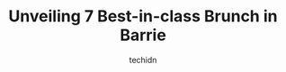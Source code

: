 ---
layout: ampstory
image: https://i0.wp.com/www.auto.or.id/wp-content/uploads/2023/06/dunlop-street-diner-0-barrie-1686325607.jpeg?resize=640,853
author: techidn
featured: false
description: Barrie, Ontario, Canada is a haven for Brunch enthusiasts, boasting an impressive array of 7 top-notch establishments. Whether youre a seasoned connoisseur or simply curious to explore the 
title: Unveiling 7 Best-in-class Brunch in Barrie
cover:
   title: Unveiling 7 Best-in-class Brunch in Barrie
   subtitle: AUTO.OR.ID
   background: https://www.auto.or.id/wp-content/uploads/2023/06/dunlop-street-diner-0-barrie-1686325607.jpeg

pages: 
 - layout: thirds
   top: <h1>#1 Flashback Diner</h1>
   bottom: "<p>See the this place a few times and finally got the chance to go in since my parent and I were doing a retro themed date. Awesome decor! The service was excellent, they we</p>"
   background: https://www.auto.or.id/wp-content/uploads/2023/06/dunlop-street-diner-1-barrie-1686325609.jpeg
   backgroundblur: true
 - layout: thirds
   top: <h1>#2 Stacked Pancake & Breakfast House Barrie</h1>
   bottom: "<p>559 Essa Rd Unit D6, Barrie, ON L4N 6A9, Canada</p>"
   background: https://www.auto.or.id/wp-content/uploads/2023/06/dunlop-street-diner-2-barrie-1686325609.jpeg
   cta:
      link: https://www.auto.or.id/unveiling-7-best-in-class-brunch-in-barrie/
      text: Unveiling 7 Best-in-class Brunch in Barrie
 - layout: thirds
   top: <h1>#3 Jacks Pancake Factory</h1>
   bottom: "<p>222 Mapleview Dr W #7, Barrie, ON L4N 9E7, Canada</p>"
   background: https://images.unsplash.com/photo-1592032857148-5658283bb67b?ixlib=rb-4.0.3&ixid=MnwxMjA3fDB8MHxwaG90by1wYWdlfHx8fGVufDB8fHx8&auto=format&fit=crop&w=640&h=853&q=80
   cta:
      link: https://www.auto.or.id/unveiling-7-best-in-class-brunch-in-barrie/
      text: Unveiling 7 Best-in-class Brunch in Barrie
 - layout: thirds
   top: <h1>#4 Dunlop Street Diner</h1>
   bottom: "<p>20 Dunlop St E, Barrie, ON L4M 1A3, Canada</p>"
   background: https://images.unsplash.com/photo-1504887764023-6f27056d186c?ixlib=rb-4.0.3&ixid=MnwxMjA3fDB8MHxwaG90by1wYWdlfHx8fGVufDB8fHx8&auto=format&fit=crop&w=640&h=853&q=80
   cta:
      link: https://www.auto.or.id/unveiling-7-best-in-class-brunch-in-barrie/
      text: Unveiling 7 Best-in-class Brunch in Barrie
 - layout: thirds
   top: <h1>#5 Symposium Cafe Barrie - Breakfast, Desserts Restaurant</h1>
   bottom: "<p>307 Cundles Rd E, Barrie, ON L4M 0G9, Canada</p>"
   background: https://images.unsplash.com/photo-1534285686845-f2a7844e65b1?ixlib=rb-4.0.3&ixid=MnwxMjA3fDB8MHxwaG90by1wYWdlfHx8fGVufDB8fHx8&auto=format&fit=crop&w=640&h=853&q=80
   cta:
      link: https://www.auto.or.id/unveiling-7-best-in-class-brunch-in-barrie/
      text: Unveiling 7 Best-in-class Brunch in Barrie
 - layout: thirds
   top: <h1>#6 Lazy Tulip Cafe</h1>
   bottom: "<p>37 Mulcaster St, Barrie, ON L4M 3M2, Canada</p>"
   background: https://images.unsplash.com/photo-1635433868513-afc621b81834?ixlib=rb-4.0.3&ixid=MnwxMjA3fDB8MHxwaG90by1wYWdlfHx8fGVufDB8fHx8&auto=format&fit=crop&w=640&h=853&q=80
   cta:
      link: https://www.auto.or.id/unveiling-7-best-in-class-brunch-in-barrie/
      text: Unveiling 7 Best-in-class Brunch in Barrie
 - layout: thirds
   top: <h1>#7 The Breakfast House</h1>
   bottom: "<p>359 Bayfield St, Barrie, ON L4M 3C3, Canada</p>"
   background: https://images.unsplash.com/photo-1637160969382-6562ca0d1435?ixlib=rb-4.0.3&ixid=MnwxMjA3fDB8MHxwaG90by1wYWdlfHx8fGVufDB8fHx8&auto=format&fit=crop&w=640&h=853&q=80
   cta:
      link: https://www.auto.or.id/unveiling-7-best-in-class-brunch-in-barrie/
      text: Unveiling 7 Best-in-class Brunch in Barrie
 - layout: thirds
   middle: Continue reading...
   background: https://images.unsplash.com/photo-1636325778435-585ed877d753?ixlib=rb-4.0.3&ixid=MnwxMjA3fDB8MHxwaG90by1wYWdlfHx8fGVufDB8fHx8&auto=format&fit=crop&w=640&h=853&q=80
   cta:
      link: https://www.auto.or.id/unveiling-7-best-in-class-brunch-in-barrie/
      text: Unveiling 7 Best-in-class Brunch in Barrie

---
